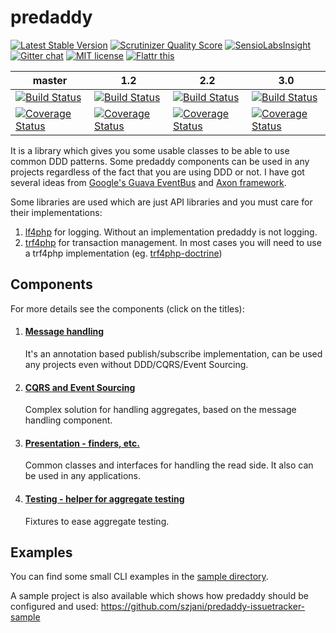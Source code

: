 predaddy
========
[![Latest Stable Version](https://poser.pugx.org/predaddy/predaddy/v/stable.png)](https://packagist.org/packages/predaddy/predaddy)
[![Scrutinizer Quality Score](https://scrutinizer-ci.com/g/szjani/predaddy/badges/quality-score.png?s=496589a983254d22b4334552572b833061b9bd03)](https://scrutinizer-ci.com/g/szjani/predaddy/)
[![SensioLabsInsight](https://insight.sensiolabs.com/projects/ad36fc7a-f48d-4919-b20d-90eae34aecd9/mini.png)](https://insight.sensiolabs.com/projects/ad36fc7a-f48d-4919-b20d-90eae34aecd9)
[![Gitter chat](https://badges.gitter.im/szjani/predaddy.png)](https://gitter.im/szjani/predaddy)
[![MIT license](http://img.shields.io/badge/license-MIT-brightgreen.svg)](http://opensource.org/licenses/MIT)
<a href="https://flattr.com/submit/auto?user_id=szjani&url=https%3A%2F%2Fgithub.com%2Fszjani%2Fpredaddy" target="_blank"><img src="//api.flattr.com/button/flattr-badge-large.png" alt="Flattr this" title="Flattr this" border="0"></a>

|master|1.2|2.2|3.0|
|------|---|---|---|
|[![Build Status](https://travis-ci.org/szjani/predaddy.png?branch=master)](https://travis-ci.org/szjani/predaddy)|[![Build Status](https://travis-ci.org/szjani/predaddy.png?branch=1.2)](https://travis-ci.org/szjani/predaddy)|[![Build Status](https://travis-ci.org/szjani/predaddy.png?branch=2.2)](https://travis-ci.org/szjani/predaddy)|[![Build Status](https://travis-ci.org/szjani/predaddy.png?branch=3.0)](https://travis-ci.org/szjani/predaddy)|
|[![Coverage Status](https://coveralls.io/repos/szjani/predaddy/badge.png?branch=master)](https://coveralls.io/r/szjani/predaddy?branch=master)|[![Coverage Status](https://coveralls.io/repos/szjani/predaddy/badge.png?branch=1.2)](https://coveralls.io/r/szjani/predaddy?branch=1.2)|[![Coverage Status](https://coveralls.io/repos/szjani/predaddy/badge.png?branch=2.2)](https://coveralls.io/r/szjani/predaddy?branch=2.2)|[![Coverage Status](https://coveralls.io/repos/szjani/predaddy/badge.png?branch=3.0)](https://coveralls.io/r/szjani/predaddy?branch=3.0)|

It is a library which gives you some usable classes to be able to use common DDD patterns. Some predaddy components can be used in any projects regardless of the fact that you are using DDD or not.
I have got several ideas from [Google's Guava EventBus](http://code.google.com/p/guava-libraries/wiki/EventBusExplained) and [Axon framework](http://www.axonframework.org/).

Some libraries are used which are just API libraries and you must care for their implementations:

1. [lf4php](https://github.com/szjani/lf4php) for logging. Without an implementation predaddy is not logging.
2. [trf4php](https://github.com/szjani/trf4php) for transaction management. In most cases you will need to use a trf4php implementation (eg. [trf4php-doctrine](https://github.com/szjani/trf4php-doctrine))

Components
----------

For more details see the components (click on the titles):

1. #### [Message handling](https://github.com/szjani/predaddy/tree/3.0/src/predaddy/messagehandling#messagebus)

   It's an annotation based publish/subscribe implementation, can be used any projects even without DDD/CQRS/Event Sourcing.

2. #### [CQRS and Event Sourcing](https://github.com/szjani/predaddy/tree/3.0/src/predaddy/domain#cqrs--event-sourcing)

   Complex solution for handling aggregates, based on the message handling component.

3. #### [Presentation - finders, etc.](https://github.com/szjani/predaddy/tree/3.0/src/predaddy/presentation#paginator-components)

   Common classes and interfaces for handling the read side. It also can be used in any applications.
   
4. #### [Testing - helper for aggregate testing](https://github.com/szjani/predaddy/tree/3.0/src/predaddy/util/test#testing)

   Fixtures to ease aggregate testing.

Examples
--------

You can find some small CLI examples in the [sample directory](https://github.com/szjani/predaddy/tree/3.0/tests/src/sample).

A sample project is also available which shows how predaddy should be configured and used: https://github.com/szjani/predaddy-issuetracker-sample
